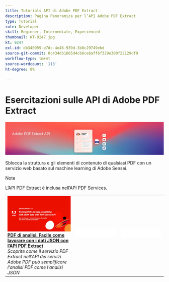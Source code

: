 ```yaml
---
title: Tutorials API di Adobe PDF Extract
description: Pagina Panoramica per l’API Adobe PDF Extract
type: Tutorial
role: Developer
skill: Beginner, Intermediate, Experienced
thumbnail: KT-9247.jpg
kt: 9247
exl-id: db340959-e7dc-4e46-939d-3b8c29749ebd
source-git-commit: 0c434db1665d4cb6ce6aff6f329e300f22129df9
workflow-type: tm+mt
source-wordcount: '113'
ht-degree: 0%

---
```


# Esercitazioni sulle API di Adobe PDF Extract

![Banner API di incorporamento PDF](../assets/pdfextracthero.jpg)

Sblocca la struttura e gli elementi di contenuto di qualsiasi PDF con un servizio web basato sul machine learning di Adobe Sensei.

>[!NOTE]
>
>L’API PDF Extract è inclusa nell’API PDF Services.

<table style="table-layout:fixed">
<tr>
 <td>
   <a href="https://experienceleague.adobe.com/docs/adobe-developers-live-events/events/2021/oct2021/parsing-pdf.html">
      <img alt="PDF di analisi: Facile come lavorare con i dati JSON con l’API PDF Extract" src="assets/ParsingPDF_1280.png" />
   </a>
    <div>
   <a href="https://experienceleague.adobe.com/docs/adobe-developers-live-events/events/2021/oct2021/parsing-pdf.html"><strong>PDF di analisi: Facile come lavorare con i dati JSON con l’API PDF Extract</strong></a>
    </div>
    <em>Scoprite come il servizio PDF Extract nell'API dei servizi Adobe PDF può semplificare l'analisi PDF come l'analisi JSON</em>
    <br>
  </td>
  <td>
    <img alt="Spaziatore" src="../assets/WhiteBanner_Placeholder.png" />
    <div>
    <br>
  </td>
  <td>
    <img alt="Spaziatore" src="../assets/WhiteBanner_Placeholder.png" />
    <div>
    <br>
  </td>
</tr>
</table>
